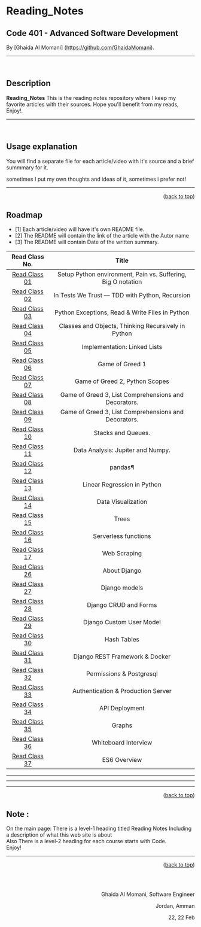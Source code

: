 # Reading_Notes
## Code 401 - Advanced Software Development
<!-- This is the reading notes repository where I keep my favorite articles with their sources.
       
       Hope you'll benefit from my reads, Enjoy!
-->




By [Ghaida Al Momani] (https://github.com/GhaidaMomani).
<br/>
<hr/>
<br/>


## Description
**Reading_Notes** 
This is the reading notes repository where I keep my favorite articles with their sources.
                   Hope you'll benefit from my reads, Enjoy!.



<hr/>
<br/>


## Usage explanation


You will find a separate file for each article/video with it's source and a brief summmary for it.

sometimes I put my own thoughts and ideas of it, sometimes i prefer not!


<hr/>
    <p align="right">(<a href="#top">back to top</a>)</p>

<!-- ROADMAP -->
## Roadmap

- [1] Each article/video will have it's own README file.
- [2] The README will contain the link of the article with the Autor name
- [3] The README will contain Date of the written summary.

|Read Class No. | Title       |
 |:---------: |:--------------:|
 |[Read Class 01](https://ghaidamomani.github.io/Reading_Notes/Code401_AdvancedSoftwareDevelopment/ReadClass01/readclass01)|Setup Python environment, Pain vs. Suffering, Big O notation
 |[Read Class 02](https://ghaidamomani.github.io/Reading_Notes/Code401_AdvancedSoftwareDevelopment/ReadClass02/readclass02)|In Tests We Trust — TDD with Python, Recursion
 |[Read Class 03](https://ghaidamomani.github.io/Reading_Notes/Code401_AdvancedSoftwareDevelopment/ReadClass03/readclass03)|Python Exceptions, Read & Write Files in Python
 |[Read Class 04](https://ghaidamomani.github.io/Reading_Notes/Code401_AdvancedSoftwareDevelopment/ReadClass04/ReadClass04)|Classes and Objects, Thinking Recursively in Python 
 |[Read Class 05](https://ghaidamomani.github.io/Reading_Notes/Code401_AdvancedSoftwareDevelopment/ReadClass05/ReadClass05)| Implementation: Linked Lists
 |[Read Class 06](https://ghaidamomani.github.io/Reading_Notes/Code401_AdvancedSoftwareDevelopment/ReadClass06/ReadClass06)| Game of Greed 1
|[Read Class 07](https://ghaidamomani.github.io/Reading_Notes/Code401_AdvancedSoftwareDevelopment/ReadClass07/ReadCode07)| Game of Greed 2, Python Scopes
|[Read Class 08 ](https://ghaidamomani.github.io/Reading_Notes/Code401_AdvancedSoftwareDevelopment/ReadClass08/ReadClass08)| Game of Greed 3, List Comprehensions and Decorators.
|[Read Class 09 ](https://ghaidamomani.github.io/Reading_Notes/Code401_AdvancedSoftwareDevelopment/ReadClass09/ReadClass09)| Game of Greed 3, List Comprehensions and Decorators.
|[Read Class 10 ](https://ghaidamomani.github.io/Reading_Notes/Code401_AdvancedSoftwareDevelopment/ReadClass10/ReadClass10)| Stacks and Queues.
|[Read Class 11 ](https://ghaidamomani.github.io/Reading_Notes/Code401_AdvancedSoftwareDevelopment/ReadClass11/ReadClass11)| Data Analysis: Jupiter and Numpy.
|[Read Class 12 ](https://ghaidamomani.github.io/Reading_Notes/Code401_AdvancedSoftwareDevelopment/ReadClass12/ReadClass12)| pandas¶
|[Read Class 13 ](https://ghaidamomani.github.io/Reading_Notes/Code401_AdvancedSoftwareDevelopment/ReadClass13/ReadClass13)|Linear Regression in Python
|[Read Class 14 ](https://ghaidamomani.github.io/Reading_Notes/Code401_AdvancedSoftwareDevelopment/ReadClass14/ReadClass14)|Data Visualization 
|[Read Class 15 ](https://ghaidamomani.github.io/Reading_Notes/Code401_AdvancedSoftwareDevelopment/ReadClass15/ReadClass15)|Trees
|[Read Class 16 ](https://ghaidamomani.github.io/Reading_Notes/Code401_AdvancedSoftwareDevelopment/ReadClass16/ReadClass16)|Serverless functions
|[Read Class 17 ](https://ghaidamomani.github.io/Reading_Notes/Code401_AdvancedSoftwareDevelopment/ReadClass17/ReadClass17)|Web Scraping
|[Read Class 26 ](https://ghaidamomani.github.io/Reading_Notes/Code401_AdvancedSoftwareDevelopment/ReadClass26/ReadClass26)| About Django
|[Read Class 27 ](https://ghaidamomani.github.io/Reading_Notes/Code401_AdvancedSoftwareDevelopment/ReadClass27/ReadClass27)|Django models
|[Read Class 28 ](https://ghaidamomani.github.io/Reading_Notes/Code401_AdvancedSoftwareDevelopment/ReadClass28/ReadClass28)|Django CRUD and Forms
|[Read Class 29 ](https://ghaidamomani.github.io/Reading_Notes/Code401_AdvancedSoftwareDevelopment/ReadClass29/ReadClass29)|Django Custom User Model
|[Read Class 30 ](https://ghaidamomani.github.io/Reading_Notes/Code401_AdvancedSoftwareDevelopment/ReadClass30/ReadClass30)|Hash Tables
|[Read Class 31 ](https://ghaidamomani.github.io/Reading_Notes/Code401_AdvancedSoftwareDevelopment/ReadClass31/ReadClass31)|Django REST Framework & Docker
|[Read Class 32 ](https://ghaidamomani.github.io/Reading_Notes/Code401_AdvancedSoftwareDevelopment/ReadClass32/ReadClass32)|Permissions & Postgresql
|[Read Class 33 ](https://ghaidamomani.github.io/Reading_Notes/Code401_AdvancedSoftwareDevelopment/ReadClass33/ReadClass33)|Authentication & Production Server
|[Read Class 34 ](https://ghaidamomani.github.io/Reading_Notes/Code401_AdvancedSoftwareDevelopment/ReadClass34/ReadClass34)|API Deployment 
|[Read Class 35 ](https://ghaidamomani.github.io/Reading_Notes/Code401_AdvancedSoftwareDevelopment/ReadClass35/ReadClass35)| Graphs
|[Read Class 36 ](https://ghaidamomani.github.io/Reading_Notes/Code401_AdvancedSoftwareDevelopment/ReadClass36/ReadClass36)| Whiteboard Interview
|[Read Class 37 ](https://ghaidamomani.github.io/Reading_Notes/Code401_AdvancedSoftwareDevelopment/ReadClass37/ReadClass37)| ES6 Overview

<hr/>
<hr/>
<hr/>

<p align="right">(<a href="#top">back to top</a>)</p>



## Note :
   On the main page:
There is a level-1 heading titled Reading Notes
Including a description of what this web site is about<br/>
Also There is a level-2 heading for each course starts with Code.
<br/>
Enjoy!
 
<hr/>
    <p align="right">(<a href="#top">back to top</a>)</p>





  <br/><br/>

<p align="right">Ghaida Al Momani, Software Engineer</p>
<p align="right">Jordan, Amman</p>
  <p align="right">22, 22 Feb </p>